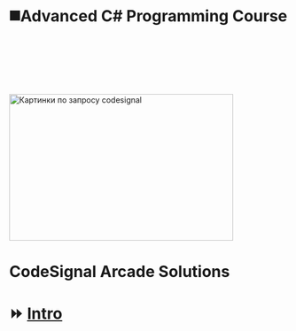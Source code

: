 
# :black_medium_square:Advanced C# Programming Course 

<img class="irc_mi" src="https://sdtimes.com/wp-content/uploads/2018/07/CodeSignalBanner-940x510-490x266.png" onload="typeof google==='object'&amp;&amp;google.aft&amp;&amp;google.aft(this)" width="404" height="265" style="margin-top: 94px;" alt="Картинки по запросу codesignal">



# CodeSignal Arcade Solutions

# :fast_forward: [Intro]( https://github.com/suren-vanyan/CodeSignal/tree/master/Intro)






